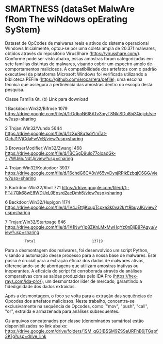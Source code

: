 # SMARTNESS (dataSet MalwAre fRom The wiNdows opErating SyStem)
Dataset de OpCodes de malwares reais e ativos do sistema operacional Windows
Inicialmente, optou-se por uma coleta ampla de 20.371 malwares, obtidos através do repositório VirusShare (https://virusshare.com/). Conforme pode ser visto abaixo, essas amostras foram categorizadas em sete famílias distintas de malwares, visando cobrir um espectro amplo de comportamentos maliciosos. A compatibilidade dos artefatos com o padrão executável da plataforma Microsoft Windows foi verificada utilizando a biblioteca PEFile (https://github.com/erocarrera/pefile), uma escolha técnica que assegura a pertinência das amostras dentro do escopo desta pesquisa.

Classe	      Família	                      Qt. (b)  Link para download

1	      Backdoor:Win32/Bifrose	             1079    https://drive.google.com/file/d/1rDdboN6I8ATv3myT8NkISDu8bj3Qojcb/view?usp=sharing

2	      Trojan:Win32/Vundo	                 5644    https://drive.google.com/file/d/1zXuR8u1soYImTat-OchJ1fVjCdaFwVcB/view?usp=sharing

3	      BrowserModifier:Win32/Zwangi	        468    https://drive.google.com/file/d/1BCSgD9ulo77oIoadGk-7j7WUi6uNdfJj/view?usp=sharing

4	      Trojan:Win32/Koutodoor	             3937    https://drive.google.com/file/d/16chdG6CX8vV65vvDynjRPikEzbqjC6GG/view?usp=sharing

5	      Backdoor:Win32/Rbot	                  771    https://drive.google.com/file/d/1j-FTJi7Qk68wE8WDUxL0Epsrd2acDmh6/view?usp=sharing

6	      Backdoor:Win32/Hupigon	             1174    https://drive.google.com/file/d/1V4JEttIjKxugTcpxe3k0va2kYtRbuyJK/view?usp=sharing

7	      Trojan:Win32/Startpage	              646    https://drive.google.com/file/d/1X1NwYIp8ZKnLMxMwHqYz0nBijB8PAgyu/view?usp=sharing

             Total	                        13719

Para a desmontagem dos malwares, foi desenvolvido um script Python, visando a automação desse processo para a nossa base de malwares. Este passo é crucial para a extração eficaz dos dados de malwares ativos, diferenciando-se de abordagens que utilizam amostras inativas ou inoperantes. A eficácia do script foi corroborada através de análises comparativas com as saídas produzidas pelo IDA Pro (https://hex-rays.com/ida-pro/), um desmontador líder de mercado, garantindo a fidedignidade dos dados extraídos.

Após a desmontagem, o foco se volta para a extração das sequências de Opcodes dos artefatos maliciosos. Neste trabalho, concentra-se exclusivamente na sequência de Opcodes, como `"mov", "push", "call", "or", extraída e armazenada para análises subsequentes.


Os arquivos concatenados por classe (denominados sumários) estão disponibilizados no link abaixo:
https://drive.google.com/drive/folders/1SM_qG3IBSSM9ZSSaURFhB9jTGapf3K1g?usp=drive_link



